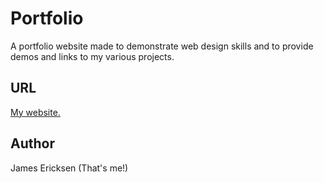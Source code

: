 # Portfolio

A portfolio website made to demonstrate web design skills and to provide demos and links to my various projects.

## URL

[My website.](https://ericksen-github.github.io/portfolio/)

## Author

James Ericksen (That's me!)
